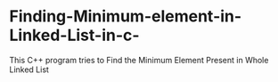 # Finding-Minimum-element-in-Linked-List-in-c-
This C++ program tries to Find the Minimum Element Present in Whole Linked List
